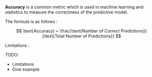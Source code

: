 **Accuracy** is a common metric which is used in machine learning and statistics to measure the correctness of the predictive model.


The formula is as follows :

$$ \text{Accuracy} = \frac{\text{Number of Correct Predictions}}{\text{Total Number of Predictions}} $$

Limitations :

TODO:
   - Limitations
   - Give example